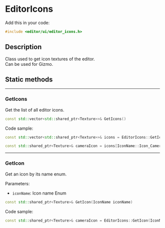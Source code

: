 # EditorIcons

Add this in your code:
```cpp
#include <editor/ui/editor_icons.h>
```

## Description

Class used to get icon textures of the editor.<br>
Can be used for Gizmo.

## Static methods

---
### GetIcons
Get the list of all editor icons.
```cpp
const std::vector<std::shared_ptr<Texture>>& GetIcons()
```
Code sample:
```cpp
const std::vector<std::shared_ptr<Texture>>& icons = EditorIcons::GetIcons();

const std::shared_ptr<Texture>& cameraIcon = icons[IconName::Icon_Camera];
```

---
### GetIcon
Get an icon by its name enum.

Parameters:
- `iconName`: Icon name Enum
```cpp
const std::shared_ptr<Texture>& GetIcon(IconName iconName)
```
Code sample:
```cpp
const std::shared_ptr<Texture>& cameraIcon = EditorIcons::GetIcon(IconName::Icon_Camera);
```